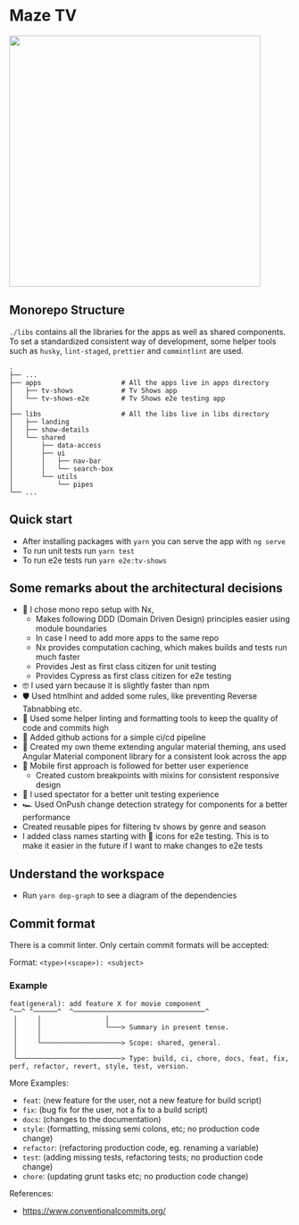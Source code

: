 # Maze TV

<p><img src="https://static.tvmaze.com/images/tvm-header-logo.png" width="450"></p>

## Monorepo Structure

`./libs` contains all the libraries for the apps as well as shared components.
To set a standardized consistent way of development, some helper tools such as `husky`, `lint-staged`, `prettier` and `commintlint` are used.

```
.
├── ...
├── apps                    # All the apps live in apps directory
│   ├── tv-shows            # Tv Shows app
│   └── tv-shows-e2e        # Tv Shows e2e testing app
│
├── libs                    # All the libs live in libs directory
│   ├── landing
│   ├── show-details
│   └── shared
│       ├── data-access
│       ├── ui
│       │   ├── nav-bar
│       │   └── search-box
│       └── utils
│           └── pipes
└── ...
```

## Quick start

- After installing packages with `yarn` you can serve the app with `ng serve`
- To run unit tests run `yarn test`
- To run e2e tests run `yarn e2e:tv-shows`

## Some remarks about the architectural decisions

- 🚀 I chose mono repo setup with Nx,
  - Makes following DDD (Domain Driven Design) principles easier using module boundaries
  - In case I need to add more apps to the same repo
  - Nx provides computation caching, which makes builds and tests run much faster
  - Provides Jest as first class citizen for unit testing
  - Provides Cypress as first class citizen for e2e testing
- 🤓 I used yarn because it is slightly faster than npm
- 🛡 Used htmlhint and added some rules, like preventing Reverse Tabnabbing etc.
- 🚦 Used some helper linting and formatting tools to keep the quality of code and commits high
- 🔨 Added github actions for a simple ci/cd pipeline
- 💄 Created my own theme extending angular material theming, ans used Angular Material component library for a consistent look across the app
- 📱 Mobile first approach is followed for better user experience
  - Created custom breakpoints with mixins for consistent responsive design
- 🛫 I used spectator for a better unit testing experience
- 🏎 Used OnPush change detection strategy for components for a better performance
- Created reusable pipes for filtering tv shows by genre and season
- I added class names starting with 🤖 icons for e2e testing. This is to make it easier in the future if I want to make changes to e2e tests

## Understand the workspace

- Run `yarn dep-graph` to see a diagram of the dependencies

## Commit format

There is a commit linter. Only certain commit formats will be accepted:

Format: `<type>(<scope>): <subject>`

### Example

```
feat(general): add feature X for movie component
^──^ ^──────^  ^─────────────────────────────────^
 │     │                │
 │     │                └───> Summary in present tense.
 │     │
 │     └────────────────────> Scope: shared, general.
 │
 └──────────────────────────> Type: build, ci, chore, docs, feat, fix, perf, refactor, revert, style, test, version.
```

More Examples:

- `feat`: (new feature for the user, not a new feature for build script)
- `fix`: (bug fix for the user, not a fix to a build script)
- `docs`: (changes to the documentation)
- `style`: (formatting, missing semi colons, etc; no production code change)
- `refactor`: (refactoring production code, eg. renaming a variable)
- `test`: (adding missing tests, refactoring tests; no production code change)
- `chore`: (updating grunt tasks etc; no production code change)

References:

- https://www.conventionalcommits.org/
